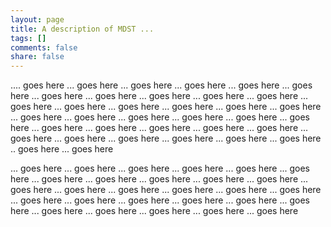 ```yaml
---
layout: page
title: A description of MDST ...
tags: []
comments: false
share: false
---
```


.... goes here ... goes here ... goes here ... goes here ... goes here ... goes here ... goes here ... goes here ... goes here ... goes here ... goes here ... goes here ... goes here ... goes here ... goes here ... goes here ... goes here ... goes here ... goes here ... goes here ... goes here ... goes here ... goes here ... goes here ... goes here ... goes here ... goes here ... goes here ... goes here ... goes here ... goes here ... goes here ... goes here ... goes here .. goes here ... goes here 


... goes here ... goes here ... goes here ... goes here ... goes here ... goes here ... goes here ... goes here ... goes here ... goes here ... goes here ... goes here ... goes here ... goes here ... goes here ... goes here ... goes here ... goes here ... goes here ... goes here ... goes here ... goes here ... goes here ... goes here ... goes here ... goes here ... goes here ... goes here 
